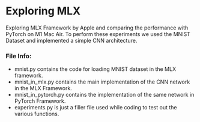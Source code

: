 # Exploring MLX

Exploring MLX Framework by Apple and comparing the performance with PyTorch on M1 Mac Air. To perform these experiments we used the MNIST Dataset and implemented a simple CNN architecture.

### File Info:
* mnist.py contains the code for loading MNIST dataset in the MLX framework.
* mnist_in_mlx.py contains the main implementation of the CNN network in the MLX Framework.
* mnist_in_pytorch.py contains the implementation of the same network in PyTorch Framework.
* experiments.py is just a filler file used while coding to test out the various functions. 
